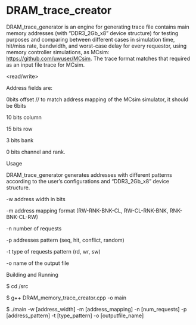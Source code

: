 # DRAM_trace_creator

DRAM_trace_generator is an engine for generating trace file contains main memory addresses (with “DDR3_2Gb_x8” device structure) for testing purposes and comparing between different cases in simulation time, hit/miss rate, bandwidth, and worst-case delay for every requestor, using memory controller simulations, as MCsim: https://github.com/uwuser/MCsim. The trace format matches that required as an input file trace for MCsim.  

<addr> <read/write> <cpu-inst>  

Address fields are: 

0bits offset 		// to match address mapping of the MCsim simulator, it should be 6bits 

10 bits column 

15 bits row 

3 bits bank 

0 bits channel and rank. 

 

Usage 

DRAM_trace_generator generates addresses with different patterns according to the user’s configurations and “DDR3_2Gb_x8” device structure. 

-w  address width in bits 

-m  address mapping format (RW-RNK-BNK-CL, RW-CL-RNK-BNK, RNK-BNK-CL-RW) 

-n  number of requests 

-p  addresses pattern (seq, hit, conflict, random) 

-t  type of requests pattern (rd, wr, sw) 

-o  name of the output file 

 

Building and Running 

 

$ cd /src 

$ g++ DRAM_memory_trace_creator.cpp -o main 

$ ./main -w [address_width] -m [address_mapping] -n [num_requests] -p [address_pattern] -t [type_pattern] -o [outputfile_name] 